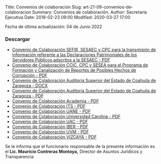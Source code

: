 Title: Convenios de colaboración
Slug: art-21-09-convenios-de-colaboracion
Summary: Convenios de colaboración.
Author: Secretaría Ejecutiva
Date: 2018-02-23 09:00
Modified: 2020-03-27 17:00


Fecha de última actualización: 04 de Junio 2022


### Descargar

* [Convenio de Colaboración SEFIR, SESAEC y CPC para la transmisión de información referente a las Declaraciones Patrimoniales de los Servidores Públicos adscritos a la SESAEC - PDF](convenio-colaboracion-sefir-sesea-cpc.pdf)
* [Convenio de Colaboración CCIC, CPC y SESEA para el Programa de Formación y Canalización de Reportes de Posibles Hechos de Corrupción - PDF](convenio-colaboracion-ccic-cpc-sesea.pdf)
* [Convenio de Colaboración Auditoría Superior del Estado de Coahuila de Zaragoza - DOCX](convenio-colaboracion-auditoria-superior-del-estado.docx)
* [Convenio de Colaboración Auditoría Superior del Estado de Coahuila de Zaragoza - PDF](convenio-colaboracion-auditoria-superior-del-estado.pdf)
* [Convenio de Colaboración Academia - PDF](Academia.pdf)
* [Convenio de Colaboración ITS - PDF](ITS.pdf)
* [Convenio de Colaboración UANE - PDF](UANE.pdf)
* [Convenio de Colaboración Universidad Carolina - PDF](UC.pdf)
* [Convenio de Colaboración UAC - PDF](UAC.pdf)
* [Convenio de Colaboración IBER - PDF](IBER.pdf)
* [Convenio de Colaboración UVM - PDF](UVM.pdf)
* [Convenio de Colaboración VIZCAYA - PDF](Vizcaya.pdf)

Se le informa que el funcionario responsable de la presente información es el **Lic. Mauricio Contreras Montoya,** Director de Asuntos Jurídicos y Transparencia
